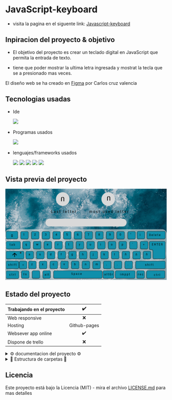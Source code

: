 # JavaScript-keyboard

- visita la pagina en el siguente link: [Javascript-keyboard](https://carloscruzvalencia.github.io/JavaScript-keyboard/)

## Inpiracion del proyecto & objetivo

-  El objetivo del proyecto es crear un teclado digital en JavaScript que permita la entrada de texto. 

-  tiene que poder mostrar la ultima letra ingresada y mostrat la tecla que se a presionado mas veces.

El diseño web se ha creado en [Figma](https://www.figma.com/file/kP0SJhf4iDDa9kAzsz1LM1/Github-projects?node-id=0%3A1) por Carlos cruz valencia

## Tecnologias usadas

- Ide
    <!-- visual studio code -->
    <code><img height="25" src="https://img.shields.io/badge/Visual_Studio_Code-0078D4?style=for-the-badge&logo=visual%20studio%20code&logoColor=white"></code>

- Programas usados
    <!-- figma -->
    <code><img height="30" src="https://img.shields.io/badge/Figma-F24E1E?style=for-the-badge&logo=figma&logoColor=white"></code>
- lenguajes/frameworks usados
    <!-- html -->
    <code><img height="30" src="https://img.shields.io/badge/HTML5-E34F26?style=for-the-badge&logo=html5&logoColor=white"></code><!-- css -->
    <code><img height="30" src="https://img.shields.io/badge/CSS3-1572B6?style=for-the-badge&logo=css3&logoColor=white"></code><!-- sass -->
    <code><img height="30" src="https://img.shields.io/badge/Sass-CC6699?style=for-the-badge&logo=sass&logoColor=white"></code><!-- javascript -->
    <code><img src="https://img.shields.io/badge/JavaScript-323330?style=for-the-badge&logo=javascript&logoColor=F7DF1E"></img></code>
    <code><img src="https://img.shields.io/badge/jquery-%230769AD.svg?style=for-the-badge&logo=jquery&logoColor=white"></img></code>
    
## Vista previa del proyecto

<!-- ``vista no disponible`` -->
<img src="pr-project\project-preview.png" aling="center"></img>
<!-- <img src="project-preview.gif" aling="center"></img> -->

## Estado del proyecto

|Trabajando en el proyecto|✔️|
| -------------------------- | :----------------: |
|            Web responsive  |      ❌        |
|           Hosting          |   Github-pages |
| Websever app online        |         ✔️    |  
| Dispone de trello          |         ❌    |  
<details>
<summary>⚙️ documentacion del proyecto ⚙️</summary>

1. Creacion de la pagina web en figma
    ![](pr-project/project-preview.png)
1. Maketacion de la pagina web en html y css/sass
    ![](pr-project/1.png)
    ``codigo del landing page`` [_landing.scss](assets/styles/sass/layouts/_landing.scss)

    ``codigo del teclado`` [_keys.scss](assets/styles/sass/components/_keys.scss)

2. Se añaden efectos a las teclas del teclado
   <img src="pr-project/1.gif" aling="center" width="100%"></img>
   ```scss
    .key-block {
        // Al pasar el mouse por encima de la tecla se añade un efecto
        div:hover {
            background-color: #48b7d0;
            border: solid rgb(255, 255, 255);
            box-shadow: none;
        }
    }
   ```
3. Se crea el javascript para detectar la tecla presionada
    ```javascript
    document.addEventListener('keydown', (event) => {
            var name = event.key;
            cosole.log(name);
    }, false);
    ```
   <img src="pr-project/2.gif" aling="center" width="100%"></img>
4. Pasamos el input del keyboard a una lista 
   
    ```javascript
    // lista que almacena las teclas presionadas
    list = [];

    document.addEventListener('keydown', (event) => {
            var name = event.key;
            // agregamos la tecla presionada a la lista
            list.push(name);
            // Eliminamos las , de la lista
            var string = list.join("");
            // pasamos el valor de la lista a el input text
            document.querySelector('input[name="input-text"]').value = string;
    }, false);
    ```
   <img src="pr-project/3.gif" aling="center" width="100%"></img>
5. Se añaden efectos a las teclas del teclado al ser presionadas por el usuario
    ```javascript
        // Esta funcion se ejecuta cada vez que se presiona una tecla
        //como es la misma funcion para cada tecla a qui se muestra como se hace solo una vez
        if (name == 'a' || name == 'A') {

        // Cambia el fondo de la tecla presionada y el borde
        document.getElementById("key-a").style.border = "white solid";
        document.getElementById("key-a").style.background = "#48b7d0";
        document.getElementById("key-a").style.boxShadow = "none";

        // despues de un segundo cambia el fondo y el borde a su valor original
        setTimeout(function () {
            document.getElementById("key-a").style.border = "black solid";
            document.getElementById("key-a").style.background = "#108fab";
            document.getElementById("key-a").style.boxShadow = "-0.2vw 0.3vw 0vw #000";
        }, 100);
    }
    ```
</details>

<details >
<summary>📁 Estructura de carpetas 📁</summary>

```text
/
└── assets/
│    ├── js/
│    │   ├++ jquery.js "cdn"
│    │   └── app.js
│    └── media/
│    │    └── img
│    └── styles/
│        ├── css/
│        │   ├── main.css
│        │   └── main.css.map
│        └── sass/
│            ├── base/
│            │   └──_settings.scss
│            ├── components/
│            │   └──_keys.scss
│            ├── layouts/
│            │   └──_landing.scss
│            └── main.scss
├── pr-project/
├── index.html
├── Licence
└── README.md
```

</details>


<!-- └── / ├── │ -->


## Licencia

Este proyecto está bajo la Licencia (MIT) - mira el archivo [LICENSE.md](LICENSE.md)  para mas detalles

<!-- ## !codigo temporal¡
## git update code
```shell
git add -A && git commit -a -m \"update\" && git push
```

## sass compiler code
```shell
sass -w --style compressed assets/styles/sass/main.scss assets/styles/css/main.css
``` -->

<!-- ## otros links de interes para hacer la documentacion del proyecto -->

<!-- emojis  -->
<!-- https://tutorialmarkdown.com/emojis -->

<!-- badges/shields -->
<!-- https://naereen.github.io/badges/ -->
<!-- https://github.com/Ileriayo/markdown-badges -->